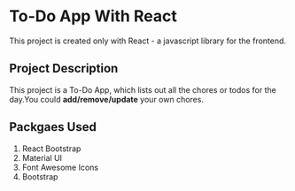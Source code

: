 # To-Do App With React

This project is created only with React - a javascript library for the frontend.

## Project Description
This project is a To-Do App, which lists out all the chores or todos for the day.You could **add/remove/update** your own chores.

## Packgaes Used
1. React Bootstrap
2. Material UI
3. Font Awesome Icons
4. Bootstrap
